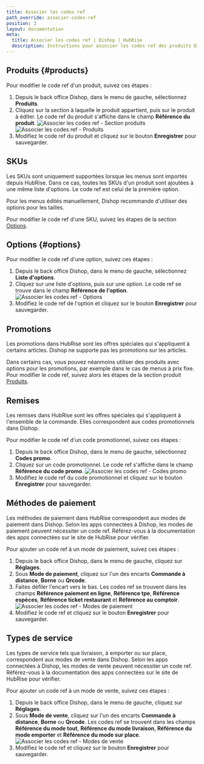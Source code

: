 ```yaml
---
title: Associer les codes ref
path_override: associer-codes-ref
position: 3
layout: documentation
meta:
  title: Associer les codes ref | Dishop | HubRise
  description: Instructions pour associer les codes ref des produits Dishop avec d'autres applications connectées à HubRise pour la synchronisation des données.
---
```


## Produits {#products}

Pour modifier le code ref d'un produit, suivez ces étapes :

1. Depuis le back office Dishop, dans le menu de gauche, sélectionnez **Produits**.
1. Cliquez sur la section à laquelle le produit appartient, puis sur le produit à éditer. Le code ref du produit s'affiche dans le champ **Référence du produit**.
   ![Associer les codes ref - Section produits](./images/003-dishop-product-section.png)
   ![Associer les codes ref - Produits](./images/004-dishop-product.png)
1. Modifiez le code ref du produit et cliquez sur le bouton **Enregistrer** pour sauvegarder.

## SKUs

Les SKUs sont uniquement supportées lorsque les menus sont importés depuis HubRise. Dans ce cas, toutes les SKUs d'un produit sont ajoutées à une même liste d'options. Le code ref est celui de la première option.

Pour les menus édités manuellement, Dishop recommande d'utiliser des options pour les tailles.

Pour modifier le code ref d'une SKU, suivez les étapes de la section [Options](#options).

## Options {#options}

Pour modifier le code ref d'une option, suivez ces étapes :

1. Depuis le back office Dishop, dans le menu de gauche, sélectionnez **Liste d'options**.
1. Cliquez sur une liste d'options, puis sur une option. Le code ref se trouve dans le champ **Référence de l'option**.
   ![Associer les codes ref - Options](./images/005-dishop-option.png)
1. Modifiez le code ref de l'option et cliquez sur le bouton **Enregistrer** pour sauvegarder.

## Promotions

Les promotions dans HubRise sont les offres spéciales qui s'appliquent à certains articles. Dishop ne supporte pas les promotions sur les articles.

Dans certains cas, vous pouvez néanmoins utiliser des produits avec options pour les promotions, par exemple dans le cas de menus à prix fixe. Pour modifier le code ref, suivez alors les étapes de la section produit [Produits](#products).

## Remises

Les remises dans HubRise sont les offres spéciales qui s'appliquent à l'ensemble de la commande. Elles correspondent aux codes promotionnels dans Dishop.

Pour modifier le code ref d'un code promotionnel, suivez ces étapes :

1. Depuis le back office Dishop, dans le menu de gauche, sélectionnez **Codes promo**.
1. Cliquez sur un code promotionnel. Le code ref s'affiche dans le champ **Référence du code promo**.
   ![Associer les codes ref - Codes promo](./images/006-dishop-promo-code.png)
1. Modifiez le code ref du code promotionnel et cliquez sur le bouton **Enregistrer** pour sauvegarder.

## Méthodes de paiement

Les méthodes de paiement dans HubRise correspondent aux modes de paiement dans Dishop. Selon les apps connectées à Dishop, les modes de paiement peuvent nécessiter un code ref. Référez-vous à la documentation des apps connectées sur le site de HubRise pour vérifier.

Pour ajouter un code ref à un mode de paiement, suivez ces étapes :

1. Depuis le back office Dishop, dans le menu de gauche, cliquez sur **Réglages**.
1. Sous **Mode de paiement**, cliquez sur l'un des encarts **Commande à distance**, **Borne** ou **Qrcode**.
1. Faites défiler l'encart vers le bas. Les codes ref se trouvent dans les champs **Référence paiement en ligne**, **Référence tpe**, **Référence espèces**, **Référence ticket restaurant** et **Référence au comptoir**.
   ![Associer les codes ref - Modes de paiement](./images/008-dishop-payment-method.png)
1. Modifiez le code ref et cliquez sur le bouton **Enregistrer** pour sauvegarder.

## Types de service

Les types de service tels que livraison, à emporter ou sur place, correspondent aux modes de vente dans Dishop. Selon les apps connectées à Dishop, les modes de vente peuvent nécessiter un code ref. Référez-vous à la documentation des apps connectées sur le site de HubRise pour vérifier.

Pour ajouter un code ref à un mode de vente, suivez ces étapes :

1. Depuis le back office Dishop, dans le menu de gauche, cliquez sur **Réglages**.
1. Sous **Mode de vente**, cliquez sur l'un des encarts **Commande à distance**, **Borne** ou **Qrcode**. Les codes ref se trouvent dans les champs **Référence du mode tout**, **Référence du mode livraison**, **Référence du mode emporter** et **Référence du mode sur place**.
   ![Associer les codes ref - Modes de vente](./images/009-dishop-sales-mode.png)
1. Modifiez le code ref et cliquez sur le bouton **Enregistrer** pour sauvegarder.
